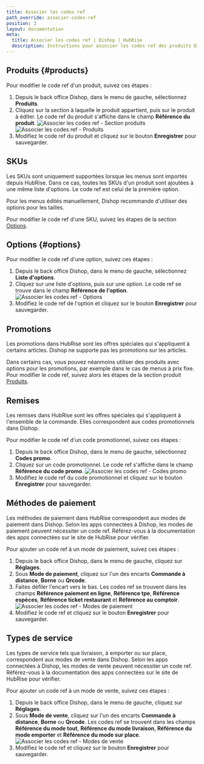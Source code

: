 ```yaml
---
title: Associer les codes ref
path_override: associer-codes-ref
position: 3
layout: documentation
meta:
  title: Associer les codes ref | Dishop | HubRise
  description: Instructions pour associer les codes ref des produits Dishop avec d'autres applications connectées à HubRise pour la synchronisation des données.
---
```


## Produits {#products}

Pour modifier le code ref d'un produit, suivez ces étapes :

1. Depuis le back office Dishop, dans le menu de gauche, sélectionnez **Produits**.
1. Cliquez sur la section à laquelle le produit appartient, puis sur le produit à éditer. Le code ref du produit s'affiche dans le champ **Référence du produit**.
   ![Associer les codes ref - Section produits](./images/003-dishop-product-section.png)
   ![Associer les codes ref - Produits](./images/004-dishop-product.png)
1. Modifiez le code ref du produit et cliquez sur le bouton **Enregistrer** pour sauvegarder.

## SKUs

Les SKUs sont uniquement supportées lorsque les menus sont importés depuis HubRise. Dans ce cas, toutes les SKUs d'un produit sont ajoutées à une même liste d'options. Le code ref est celui de la première option.

Pour les menus édités manuellement, Dishop recommande d'utiliser des options pour les tailles.

Pour modifier le code ref d'une SKU, suivez les étapes de la section [Options](#options).

## Options {#options}

Pour modifier le code ref d'une option, suivez ces étapes :

1. Depuis le back office Dishop, dans le menu de gauche, sélectionnez **Liste d'options**.
1. Cliquez sur une liste d'options, puis sur une option. Le code ref se trouve dans le champ **Référence de l'option**.
   ![Associer les codes ref - Options](./images/005-dishop-option.png)
1. Modifiez le code ref de l'option et cliquez sur le bouton **Enregistrer** pour sauvegarder.

## Promotions

Les promotions dans HubRise sont les offres spéciales qui s'appliquent à certains articles. Dishop ne supporte pas les promotions sur les articles.

Dans certains cas, vous pouvez néanmoins utiliser des produits avec options pour les promotions, par exemple dans le cas de menus à prix fixe. Pour modifier le code ref, suivez alors les étapes de la section produit [Produits](#products).

## Remises

Les remises dans HubRise sont les offres spéciales qui s'appliquent à l'ensemble de la commande. Elles correspondent aux codes promotionnels dans Dishop.

Pour modifier le code ref d'un code promotionnel, suivez ces étapes :

1. Depuis le back office Dishop, dans le menu de gauche, sélectionnez **Codes promo**.
1. Cliquez sur un code promotionnel. Le code ref s'affiche dans le champ **Référence du code promo**.
   ![Associer les codes ref - Codes promo](./images/006-dishop-promo-code.png)
1. Modifiez le code ref du code promotionnel et cliquez sur le bouton **Enregistrer** pour sauvegarder.

## Méthodes de paiement

Les méthodes de paiement dans HubRise correspondent aux modes de paiement dans Dishop. Selon les apps connectées à Dishop, les modes de paiement peuvent nécessiter un code ref. Référez-vous à la documentation des apps connectées sur le site de HubRise pour vérifier.

Pour ajouter un code ref à un mode de paiement, suivez ces étapes :

1. Depuis le back office Dishop, dans le menu de gauche, cliquez sur **Réglages**.
1. Sous **Mode de paiement**, cliquez sur l'un des encarts **Commande à distance**, **Borne** ou **Qrcode**.
1. Faites défiler l'encart vers le bas. Les codes ref se trouvent dans les champs **Référence paiement en ligne**, **Référence tpe**, **Référence espèces**, **Référence ticket restaurant** et **Référence au comptoir**.
   ![Associer les codes ref - Modes de paiement](./images/008-dishop-payment-method.png)
1. Modifiez le code ref et cliquez sur le bouton **Enregistrer** pour sauvegarder.

## Types de service

Les types de service tels que livraison, à emporter ou sur place, correspondent aux modes de vente dans Dishop. Selon les apps connectées à Dishop, les modes de vente peuvent nécessiter un code ref. Référez-vous à la documentation des apps connectées sur le site de HubRise pour vérifier.

Pour ajouter un code ref à un mode de vente, suivez ces étapes :

1. Depuis le back office Dishop, dans le menu de gauche, cliquez sur **Réglages**.
1. Sous **Mode de vente**, cliquez sur l'un des encarts **Commande à distance**, **Borne** ou **Qrcode**. Les codes ref se trouvent dans les champs **Référence du mode tout**, **Référence du mode livraison**, **Référence du mode emporter** et **Référence du mode sur place**.
   ![Associer les codes ref - Modes de vente](./images/009-dishop-sales-mode.png)
1. Modifiez le code ref et cliquez sur le bouton **Enregistrer** pour sauvegarder.
